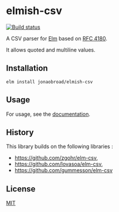 # elmish-csv

[![Build status][travis-img]][travis-url]

A CSV parser for [Elm][elm-lang] based on [RFC 4180][rfc-4180].

It allows quoted and multiline values.

## Installation

```
elm install jonaobroad/elmish-csv
```

## Usage

For usage, see the [documentation][docs-url].

## History  

This library builds on the following libraries :
  * https://github.com/zgohr/elm-csv, 
  * https://github.com/lovasoa/elm-csv,  
  * https://github.com/gummesson/elm-csv

## License

[MIT][license-url]

[travis-img]: https://img.shields.io/travis/jonoabroad/elmish-csv.svg?style=flat-square
[travis-url]: https://travis-ci.org/jonoabroad/elmish-csv
[docs-url]: http://package.elm-lang.org/packages/jonoabroad/elmish-csv/latest/Csv
[license-url]: https://github.com/jonoabroad/elmish-csv/blob/master/LICENSE
[elm-lang]: http://elm-lang.org/
[rfc-4180]: http://www.rfc-base.org/txt/rfc-4180.txt
